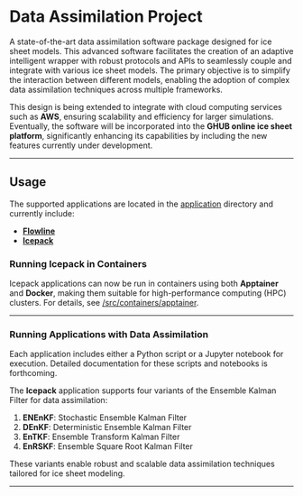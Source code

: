 # **Data Assimilation Project**

A state-of-the-art data assimilation software package designed for ice sheet models. This advanced software facilitates the creation of an adaptive intelligent wrapper with robust protocols and APIs to seamlessly couple and integrate with various ice sheet models. The primary objective is to simplify the interaction between different models, enabling the adoption of complex data assimilation techniques across multiple frameworks.

This design is being extended to integrate with cloud computing services such as **AWS**, ensuring scalability and efficiency for larger simulations. Eventually, the software will be incorporated into the **GHUB online ice sheet platform**, significantly enhancing its capabilities by including the new features currently under development.

---

## **Usage**

The supported applications are located in the [application](./application) directory and currently include:
- **[Flowline](./applications/flowline/)**
- **[Icepack](./applications/icepack/)**

### **Running Icepack in Containers**
Icepack applications can now be run in containers using both **Apptainer** and **Docker**, making them suitable for high-performance computing (HPC) clusters. For details, see [/src/containers/apptainer](./src/containers/apptainer).

---

### **Running Applications with Data Assimilation**
Each application includes either a Python script or a Jupyter notebook for execution. Detailed documentation for these scripts and notebooks is forthcoming.

The **Icepack** application supports four variants of the Ensemble Kalman Filter for data assimilation:
1. **ENEnKF**: Stochastic Ensemble Kalman Filter
2. **DEnKF**: Deterministic Ensemble Kalman Filter
3. **EnTKF**: Ensemble Transform Kalman Filter
4. **EnRSKF**: Ensemble Square Root Kalman Filter

These variants enable robust and scalable data assimilation techniques tailored for ice sheet modeling.

---

